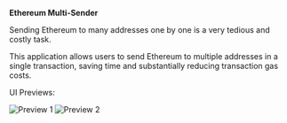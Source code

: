 **Ethereum Multi-Sender**

Sending Ethereum to many addresses one by one is a very tedious and costly task.

This application allows users to send Ethereum to multiple addresses in a single transaction, saving time and substantially reducing transaction gas costs.

UI Previews:

![Preview 1](https://imgur.com/VLK6Jcv.png)
![Preview 2](https://imgur.com/V8EOF3J.png)
